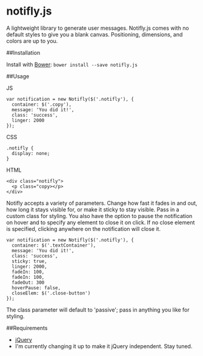 notifly.js
==========

A lightweight library to generate user messages. Notifly.js comes with no default styles to give you a blank canvas. Positioning, dimensions, and colors are up to you.

##Installation

Install with [Bower](http://bower.io): `bower install --save notifly.js`

##Usage

JS

    var notification = new Notifly($('.notifly'), { 
      container: $('.copy'),
      message: 'You did it!',
      class: 'success',
      linger: 2000
    });
      
CSS

    .notifly {
      display: none;
    }
    
HTML

    <div class="notifly">
      <p class="copy></p>
    </div>

Notifly accepts a variety of parameters. Change how fast it fades in and out, how long it stays visible for, or make it sticky to stay visible. Pass in a custom class for styling. You also have the option to pause the notification on hover and to specify any element to close it on click. If no close element is specified, clicking anywhere on the notification will close it.

    var notification = new Notifly($('.notifly'), { 
      container: $('.textContainer'),
      message: 'You did it!',
      class: 'success',
      sticky: true,
      linger: 2000,
      fadeIn: 100,
      fadeIn: 100,
      fadeOut: 300
      hoverPause: false,
      closeElem: $('.close-button')
    });
      
The class parameter will default to 'passive'; pass in anything you like for styling.

##Requirements

- [jQuery](http://jquery.com/)
- I'm currently changing it up to make it jQuery independent. Stay tuned.
